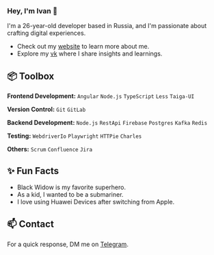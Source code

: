 ### Hey, I'm Ivan 👋  

I'm a 26-year-old developer based in Russia, and I'm passionate about crafting digital experiences. 

- Check out my [website](https://good-gis.tech/) to learn more about me.
- Explore my [vk](https://vk.com/good_gis) where I share insights and learnings.
 
## 📦 Toolbox

**Frontend Development:** `Angular` `Node.js` `TypeScript` `Less` `Taiga-UI`
 
**Version Control:** `Git` `GitLab`

**Backend Development:** `Node.js` `RestApi` `Firebase` `Postgres` `Kafka` `Redis`

**Testing:** `WebdriverIo` `Playwright` `HTTPie` `Charles`

**Others:**  `Scrum` `Confluence` `Jira`
 
## ✨ Fun Facts 

- Black Widow is my favorite superhero.
- As a kid, I wanted to be a submariner.
- I love using Huawei Devices after switching from Apple.

## 📫 Contact

 For a quick response, DM me on [Telegram](https://t.me/good_gis). 
